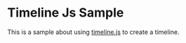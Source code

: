 # Timeline Js Sample

This is a sample about using [timeline.js](https://timeline.knightlab.com/?utm_campaign=elearningindustry.com&utm_source=%2Ftop-10-free-timeline-creation-tools-for-teachers&utm_medium=link) to create a timeline.


